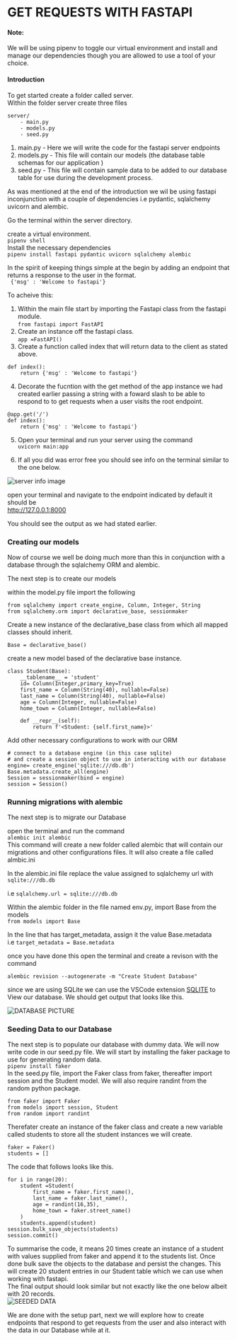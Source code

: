 # GET REQUESTS WITH FASTAPI

#### Note:
We will be using pipenv to toggle our virtual environment and install and manage our dependencies though you are allowed to use a tool of your choice. 

#### Introduction 
To get started create a folder called server.   
Within the folder server create three files 
``` 
server/
    - main.py
    - models.py
    - seed.py 
 ```
1. main.py - Here we will write the code for the fastapi server endpoints
2. models.py - This file will contain our models (the database table schemas for our application ) 
3. seed.py - This file will contain sample data to be added to our database table for use during the development process.  

As was mentioned at the end of the introduction we wil be using fastapi inconjunction with a couple of dependencies i.e pydantic, sqlalchemy uvicorn and alembic.    

Go the terminal within the server directory.    

create a virtual environment.   
    ``` pipenv shell ```     
Install the necessary dependencies  
``` pipenv install fastapi pydantic uvicorn sqlalchemy alembic ```      

In the spirit of keeping things simple at the begin by adding an endpoint that returns a response to the user in the format.     
``` {'msg' : 'Welcome to fastapi'}```   

To acheive this:    
1. Within the main file start by importing the Fastapi class from the fastapi module.  
``` from fastapi import FastAPI ``` 
2. Create an instance off the fastapi class.    
``` app =FastAPI() ```
3. Create a function called index that will return data to the client as stated above.   
``` 
def index():
    return {'msg' : 'Welcome to fastapi'} 
```     
4. Decorate the fucntion with the get method of the app instance we had created earlier passing a string with a foward slash to be able to respond to to get requests when a user visits the root endpoint.     

``` 
@app.get('/')
def index():
    return {'msg' : 'Welcome to fastapi'} 
```     

5. Open your terminal and run your server using the command   
``` uvicorn main:app ``` 

6. If all you did was error free you should see info on the terminal similar to the one below.  

![server info image](./server_info.png) 

open your terminal and navigate to the endpoint indicated by default it should be    
http://127.0.0.1:8000       

You should see the output as we had stated earlier. 

###   Creating our models
Now of course we well be doing much more than this in conjunction with a database through the sqlalchemy ORM and alembic. 

The next step is to create our models  

within the model.py file import the following   
```
from sqlalchemy import create_engine, Column, Integer, String
from sqlalchemy.orm import declarative_base, sessionmaker
```

Create a new instance of the declarative_base class from which all mapped classes should inherit. 

``` Base = declarative_base() ```   

create a new model based of the declarative base instance.  
```
class Student(Base):
    __tablename__ = 'student'
    id= Column(Integer,primary_key=True)
    first_name = Column(String(40), nullable=False)
    last_name = Column(String(40), nullable=False)
    age = Column(Integer, nullable=False)
    home_town = Column(Integer, nullable=False)

    def __repr__(self):
        return f'<Student: {self.first_name}>'
```

Add other necessary configurations to work with our ORM

```
# connect to a database engine (in this case sqlite) 
# and create a session object to use in interacting with our database
engine= create_engine('sqlite:///db.db')
Base.metadata.create_all(engine)
Session = sessionmaker(bind = engine)
session = Session()
```

### Running migrations with alembic 

The next step is to migrate our Database    

open the terminal and run the command   
``` alembic init alembic ```    
This command will create a new folder called alembic that will contain our migrations and other configurations files. It will also create a file called almbic.ini 

In the alembic.ini file replace the value assigned to sqlalchemy url with   `sqlite:///db.db` 

i.e  ` sqlalchemy.url = sqlite:///db.db `   

Within the alembic folder in the file named env.py, import Base from the models  
``` from models import Base ``` 

In the line that has target_metadata, assign it the value Base.metadata  
i.e ``` target_metadata = Base.metadata ``` 

once you have done this open the terminal and create a revison with the command

``` alembic revision --autogenerate -m "Create Student Database" ```    

since we are using SQLite we can use the VSCode extension [SQLITE](https://marketplace.visualstudio.com/items?itemName=alexcvzz.vscode-sqlite) to View our database. We should get output that looks like this. 

![DATABASE PICTURE](./database%20created.png)   

### Seeding Data to our Database    
The next step is to populate our database with dummy data. 
We will now write code in our seed.py file. 
We will start by installing the faker package to use for generating random data.    
``` pipenv install faker ```    
In the seed.py file, import the Faker class from faker, thereafter import session and the Student model. We will also require randint from the random python package.   
```
from faker import Faker
from models import session, Student
from random import randint
```  

Therefater create an instance of the faker class and create a new variable called students to store all the student instances we will create.   
``` 
faker = Faker()
students = []
```     

The code that follows looks like this. 
```
for i in range(20):
    student =Student(
        first_name = faker.first_name(),
        last_name = faker.last_name(),
        age = randint(16,35),
        home_town = faker.street_name()
    )
    students.append(student)
session.bulk_save_objects(students)
session.commit()
``` 
To summarise the code, it means 20 times create an instance of a student with values supplied from faker and append it to the students list. Once done bulk save the objects to the database and persist the changes. This will create 20 student entries in our Student table which we can use when working with fastapi.  
The final output should look similar but not exactly like the one below albeit with 20 records.     
![SEEDED DATA](./seeded%20data.png) 

We are done with the setup part, next we will explore how to create endpoints that respond to get requests from the user and also interact with the data in our Database while at it.   

